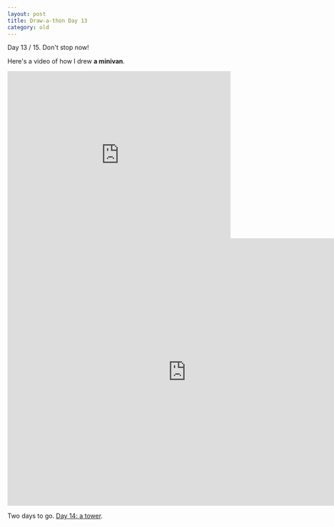 ```yaml
---
layout: post
title: Draw-a-thon Day 13
category: old
---
```


Day 13 / 15. Don't stop now!

Here's a video of how I drew **a minivan**.

<iframe src="https://player.vimeo.com/video/123356920" width="500" height="375" frameborder="0" webkitallowfullscreen mozallowfullscreen allowfullscreen class="show-on-mobile"></iframe>

<iframe src="https://player.vimeo.com/video/123356920" width="800" height="600" frameborder="0" webkitallowfullscreen mozallowfullscreen allowfullscreen class="show-on-phablet"></iframe>

Two days to go. <a href="/drawathon-day-14">Day 14: a tower</a>.

